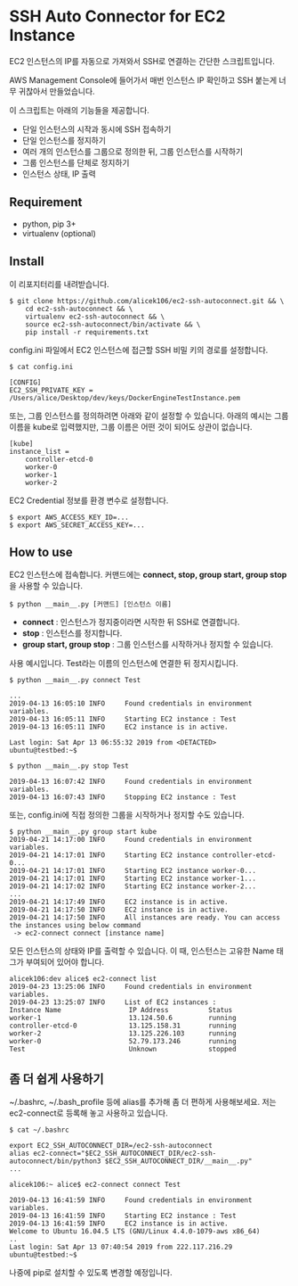 # SSH Auto Connector for EC2 Instance

EC2 인스턴스의 IP를 자동으로 가져와서 SSH로 연결하는 간단한 스크립트입니다.

AWS Management Console에 들어가서 매번 인스턴스 IP 확인하고 SSH 붙는게 너무 귀찮아서 만들었습니다.

이 스크립트는 아래의 기능들을 제공합니다.

- 단일 인스턴스의 시작과 동시에 SSH 접속하기
- 단일 인스턴스를 정지하기
- 여러 개의 인스턴스를 그룹으로 정의한 뒤, 그룹 인스턴스를 시작하기
- 그룹 인스턴스를 단체로 정지하기
- 인스턴스 상태, IP 출력

## Requirement

- python, pip 3+
- virtualenv (optional)

## Install

이 리포지터리를 내려받습니다.

```
$ git clone https://github.com/alicek106/ec2-ssh-autoconnect.git && \
    cd ec2-ssh-autoconnect && \
    virtualenv ec2-ssh-autoconnect && \
    source ec2-ssh-autoconnect/bin/activate && \
    pip install -r requirements.txt
```

config.ini 파일에서 EC2 인스턴스에 접근할 SSH 비밀 키의 경로를 설정합니다.

```
$ cat config.ini

[CONFIG]
EC2_SSH_PRIVATE_KEY = /Users/alice/Desktop/dev/keys/DockerEngineTestInstance.pem
```

또는, 그룹 인스턴스를 정의하려면 아래와 같이 설정할 수 있습니다. 아래의 예시는 그룹 이름을 kube로 입력했지만, 그룹 이름은 어떤 것이 되어도 상관이 없습니다.

```
[kube]
instance_list =
    controller-etcd-0
    worker-0
    worker-1
    worker-2
```

EC2 Credential 정보를 환경 변수로 설정합니다.

```
$ export AWS_ACCESS_KEY_ID=...
$ export AWS_SECRET_ACCESS_KEY=...
```

## How to use

EC2 인스턴스에 접속합니다. 커맨드에는 **connect, stop, group start, group stop**을 사용할 수 있습니다.

```
$ python __main__.py [커맨드] [인스턴스 이름]
```

- **connect** : 인스턴스가 정지중이라면 시작한 뒤 SSH로 연결합니다.
- **stop** : 인스턴스를 정지합니다.
- **group start, group stop** : 그룹 인스턴스를 시작하거나 정지할 수 있습니다.

사용 예시입니다. Test라는 이름의 인스턴스에 연결한 뒤 정지시킵니다.

```
$ python __main__.py connect Test

...
2019-04-13 16:05:10 INFO     Found credentials in environment variables.
2019-04-13 16:05:11 INFO     Starting EC2 instance : Test
2019-04-13 16:05:11 INFO     EC2 instance is in active.

Last login: Sat Apr 13 06:55:32 2019 from <DETACTED>
ubuntu@testbed:~$
```

```
$ python __main__.py stop Test

2019-04-13 16:07:42 INFO     Found credentials in environment variables.
2019-04-13 16:07:43 INFO     Stopping EC2 instance : Test
```

또는, config.ini에 직접 정의한 그룹을 시작하거나 정지할 수도 있습니다.

```
$ python __main__.py group start kube
2019-04-21 14:17:00 INFO     Found credentials in environment variables.
2019-04-21 14:17:01 INFO     Starting EC2 instance controller-etcd-0...
2019-04-21 14:17:01 INFO     Starting EC2 instance worker-0...
2019-04-21 14:17:01 INFO     Starting EC2 instance worker-1...
2019-04-21 14:17:02 INFO     Starting EC2 instance worker-2...
...
2019-04-21 14:17:49 INFO     EC2 instance is in active.
2019-04-21 14:17:50 INFO     EC2 instance is in active.
2019-04-21 14:17:50 INFO     All instances are ready. You can access the instances using below command
 -> ec2-connect connect [instance name]
```

모든 인스턴스의 상태와 IP를 출력할 수 있습니다. 이 때, 인스턴스는 고유한 Name 태그가 부여되어 있어야 합니다.
```
alicek106:dev alice$ ec2-connect list
2019-04-23 13:25:06 INFO     Found credentials in environment variables.
2019-04-23 13:25:07 INFO     List of EC2 instances :
Instance Name                 IP Address          Status
worker-1                      13.124.50.6         running
controller-etcd-0             13.125.158.31       running
worker-2                      13.125.226.103      running
worker-0                      52.79.173.246       running
Test                          Unknown             stopped
```

## 좀 더 쉽게 사용하기

~/.bashrc, ~/.bash_profile 등에 alias를 추가해 좀 더 편하게 사용해보세요. 저는 ec2-connect로 등록해 놓고 사용하고 있습니다.

```
$ cat ~/.bashrc

export EC2_SSH_AUTOCONNECT_DIR=/ec2-ssh-autoconnect
alias ec2-connect="$EC2_SSH_AUTOCONNECT_DIR/ec2-ssh-autoconnect/bin/python3 $EC2_SSH_AUTOCONNECT_DIR/__main__.py"
...
```

```
alicek106:~ alice$ ec2-connect connect Test

2019-04-13 16:41:59 INFO     Found credentials in environment variables.
2019-04-13 16:41:59 INFO     Starting EC2 instance : Test
2019-04-13 16:41:59 INFO     EC2 instance is in active.
Welcome to Ubuntu 16.04.5 LTS (GNU/Linux 4.4.0-1079-aws x86_64)
..
Last login: Sat Apr 13 07:40:54 2019 from 222.117.216.29
ubuntu@testbed:~$
```

나중에 pip로 설치할 수 있도록 변경할 예정입니다.
